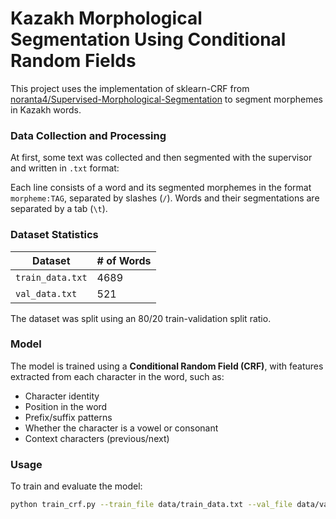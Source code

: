 # Kazakh Morphological Segmentation Using Conditional Random Fields

This project uses the implementation of sklearn-CRF from [noranta4/Supervised-Morphological-Segmentation](https://github.com/noranta4/Supervised-Morphological-Segmentation) to segment morphemes in Kazakh words.

### Data Collection and Processing

At first, some text was collected and then segmented with the supervisor and written in `.txt` format:


Each line consists of a word and its segmented morphemes in the format `morpheme:TAG`, separated by slashes (`/`). Words and their segmentations are separated by a tab (`\t`).

### Dataset Statistics

| Dataset         | # of Words |
|-----------------|------------|
| `train_data.txt`| 4689       |
| `val_data.txt`  | 521        |

The dataset was split using an 80/20 train-validation split ratio.

### Model

The model is trained using a **Conditional Random Field (CRF)**, with features extracted from each character in the word, such as:

- Character identity
- Position in the word
- Prefix/suffix patterns
- Whether the character is a vowel or consonant
- Context characters (previous/next)

### Usage

To train and evaluate the model:

```bash
python train_crf.py --train_file data/train_data.txt --val_file data/val_data.txt
